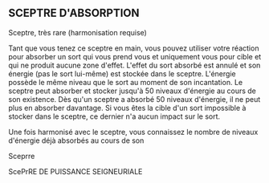 ## SCEPTRE D'ABSORPTION

Sceptre, très rare (harmonisation requise)

Tant que vous tenez ce sceptre en main, vous pouvez utiliser
votre réaction pour absorber un sort qui vous prend vous et
uniquement vous pour cible et qui ne produit aucune zone
d'effet. L'effet du sort absorbé est annulé et son énergie (pas le
sort lui-même) est stockée dans le sceptre. L'énergie possède
le même niveau que le sort au moment de son incantation. Le
sceptre peut absorber et stocker jusqu'à 50 niveaux d'énergie
au cours de son existence. Dès qu'un sceptre a absorbé 50
niveaux d'énergie, il ne peut plus en absorber davantage.
Si vous êtes la cible d'un sort impossible à stocker dans le
sceptre, ce dernier n'a aucun impact sur le sort.

Une fois harmonisé avec le sceptre, vous connaissez le
nombre de niveaux d'énergie déjà absorbés au cours de son

Sceprre

ScePrRE DE PUISSANCE SEIGNEURIALE
